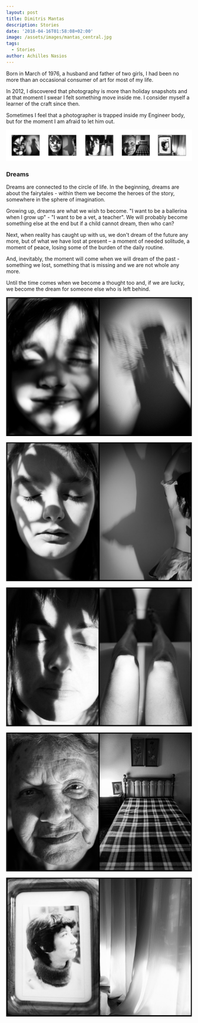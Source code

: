 ```yaml
---
layout: post
title: Dimitris Mantas
description: Stories
date: '2018-04-16T01:58:08+02:00'
image: /assets/images/mantas_central.jpg
tags:
  - Stories
author: Achilles Nasios
---
```

Born in March of 1976, a husband and father of two girls, I had been no more than an occasional consumer of art for most of my life.

In 2012, I discovered that photography is more than holiday snapshots and at that moment I swear I felt something move inside me. I consider myself a learner of the craft since then.

Sometimes I feel that a photographer is trapped inside my Engineer body, but for the moment I am afraid to let him out.

![Placeholder](/assets/images/mantas-parousiasi.jpg#full)

### Dreams

Dreams are connected to the circle of life. In the beginning, dreams are about the fairytales - within them we become the heroes of the story, somewhere in the sphere of imagination.

Growing up, dreams are what we wish to become. "I want to be a ballerina when I grow up" - "I want to be a vet, a teacher". We will probably become something else at the end but if a child cannot dream, then who can?

Next, when reality has caught up with us, we don't dream of the future any more, but of what we have lost at present – a moment of needed solitude, a moment of peace, losing some of the burden of the daily routine.

And, inevitably, the moment will come when we will dream of the past - something we lost, something that is missing and we are not whole any more.

Until the time comes when we become a thought too and, if we are lucky, we become the dream for someone else who is left behind.

![Placeholder](/assets/images/mantas_01.jpg)

![Placeholder](/assets/images/mantas_02.jpg)

![Placeholder](/assets/images/mantas_03.jpg)

![Placeholder](/assets/images/mantas_04.jpg)

![Placeholder](/assets/images/mantas_05.jpg)
